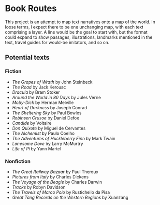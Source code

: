 # Book Routes

This project is an attempt to map text narratives onto a map of the world. In loose terms, I expect there to be one unchanging map, with each text comprising a layer. A line would be the goal to start with, but the format could expand to show passages, illustrations, landmarks mentioned in the text, travel guides for would-be imitators, and so on. 

## Potential texts

### Fiction

- _The Grapes of Wrath_ by John Steinbeck
- _The Road_ by Jack Kerouac
- _Dracula_ by Bram Stoker
- _Around the World in 80 Days_ by Jules Verne
- _Moby-Dick_ by Herman Melville
- _Heart of Darkness_ by Joseph Conrad
- _The Sheltering Sky_ by Paul Bowles
- _Robinson Crusoe_ by Daniel Defoe
- _Candide_ by Voltaire
- _Don Quixote_ by Miguel de Cervantes
- _The Alchemist_ by Paulo Coelho
- _The Adventures of Huckleberry Finn_ by Mark Twain
- _Lonesome Dove_ by Larry McMurtry
- _Life of Pi_ by Yann Martel

### Nonfiction

- _The Great Railway Bazaar_ by Paul Theroux
- _Pictures from Italy_ by Charles Dickens
- _The Voyage of the Beagle_ by Charles Darwin
- _Tracks_ by Robyn Davidson
- _The Travels of Marco Polo_ by Rustichello da Pisa
- _Great Tang Records on the Western Regions_ by Xuanzang
